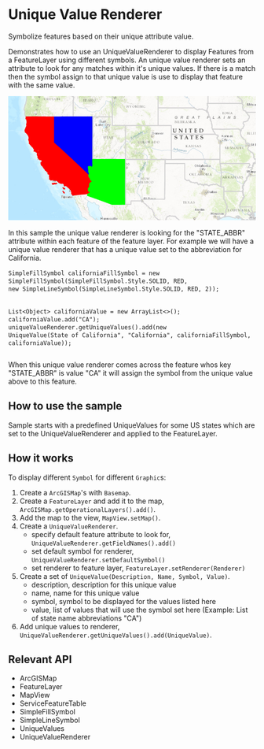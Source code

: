 <h1>Unique Value Renderer</h1>

<p>Symbolize features based on their unique attribute value.</p>

<p>Demonstrates how to use an UniqueValueRenderer to display Features from a FeatureLayer using different symbols. An unique value renderer sets an attribute to look for any matches within it's unique values. If there is a match then the symbol assign to that unique value is use to display that feature with the same value.</p>

<p><img src="UniqueValueRenderer.png"/></p>

<p>In this sample the unique value renderer is looking for the "STATE_ABBR" attribute within each feature of the feature layer. For example we will have a unique value renderer that has a unique value set to the abbreviation for California.</p>
<pre><code>SimpleFillSymbol californiaFillSymbol = new SimpleFillSymbol(SimpleFillSymbol.Style.SOLID, RED,
new SimpleLineSymbol(SimpleLineSymbol.Style.SOLID, RED, 2));

List&lt;Object&gt; californiaValue = new ArrayList&lt;&gt;();
californiaValue.add("CA");
uniqueValueRenderer.getUniqueValues().add(new UniqueValue(State of California", "California",
californiaFillSymbol, californiaValue));
</code></pre>

<p>When this unique value renderer comes across the feature whos key "STATE_ABBR" is value "CA" it will assign the symbol from the unique value above to this feature.</p>

<h2>How to use the sample</h2>

<p>Sample starts with a predefined UniqueValues for some US states which are set to the UniqueValueRenderer and applied to the FeatureLayer.</p>

<h2>How it works</h2>

<p>To display different <code>Symbol</code> for different <code>Graphic</code>s:</p>

<ol>
    <li>Create a <code>ArcGISMap</code>'s with <code>Basemap</code>.</li>
    <li>Create a <code>FeatureLayer</code> and add it to the map, <code>ArcGISMap.getOperationalLayers().add()</code>.</li>
    <li>Add the map to the view, <code>MapView.setMap()</code>.  </li>
    <li>Create a <code>UniqueValueRenderer</code>.
        <ul><li>specify default feature attribute to look for, <code>UniqueValueRenderer.getFieldNames().add()</code></li>
            <li>set default symbol for renderer, <code>UniqueValueRenderer.setDefaultSymbol()</code></li>
            <li>set renderer to feature layer, <code>FeatureLayer.setRenderer(Renderer)</code></li></ul></li>
    <li>Create a set of <code>UniqueValue(Description, Name, Symbol, Value)</code>.
        <ul><li>description, description for this unique value</li>
             <li>name, name for this unique value</li>
            <li>symbol, symbol to be displayed for the values listed here</li>
            <li>value, list of values that will use the symbol set here (Example: List of state name abbreviations "CA")</li></ul></li>
    <li>Add unique values to renderer, <code>UniqueValueRenderer.getUniqueValues().add(UniqueValue)</code>. </li>
</ol>

<h2>Relevant API</h2>

<ul>
    <li>ArcGISMap</li>
    <li>FeatureLayer</li>
    <li>MapView</li>
    <li>ServiceFeatureTable</li>
    <li>SimpleFillSymbol</li>
    <li>SimpleLineSymbol</li>
    <li>UniqueValues</li>
    <li>UniqueValueRenderer</li>
</ul>


